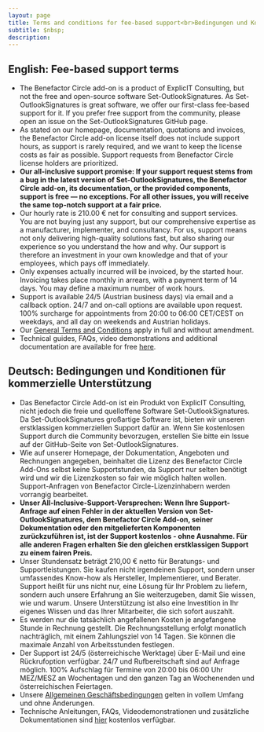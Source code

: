 ```yaml
---
layout: page
title: Terms and conditions for fee-based support<br>Bedingungen und Konditionen für kommerzielle Unterstützung
subtitle: $nbsp;
description: 
---
```

## English: Fee-based support terms
- The Benefactor Circle add-on is a product of ExplicIT Consulting, but not the free and open-source software Set-OutlookSignatures. As Set-OutlookSignatures is great software, we offer our first-class fee-based support for it. If you prefer free support from the community, please open an issue on the Set-OutlookSignatures GitHub page.
- As stated on our homepage, documentation, quotations and invoices, the Benefactor Circle add-on license itself does not include support hours, as support is rarely required, and we want to keep the license costs as fair as possible. Support requests from Benefactor Circle license holders are prioritized.
- **Our all-inclusive support promise: If your support request stems from a bug in the latest version of Set-OutlookSignatures, the Benefactor Circle add-on, its documentation, or the provided components, support is free — no exceptions. For all other issues, you will receive the same top-notch support at a fair price.**
- Our hourly rate is 210.00 € net for consulting and support services.<br>You are not buying just any support, but our comprehensive expertise as a manufacturer, implementer, and consultancy. For us, support means not only delivering high-quality solutions fast, but also sharing our experience so you understand the how and why. Our support is therefore an investment in your own knowledge and that of your employees, which pays off immediately.
- Only expenses actually incurred will be invoiced, by the started hour. Invoicing takes place monthly in arrears, with a payment term of 14 days. You may define a maximum number of work hours.
- Support is available 24/5 (Austrian business days) via email and a callback option. 24/7 and on-call options are available upon request. 100% surcharge for appointments from 20:00 to 06:00 CET/CEST on weekdays, and all day on weekends and Austrian holidays.
- Our [General Terms and Conditions](/legal) apply in full and without amendment.
- Technical guides, FAQs, video demonstrations and additional documentation are available for free [here](https://set-outlooksignatures.com/help).

## Deutsch: Bedingungen und Konditionen für kommerzielle Unterstützung
- Das Benefactor Circle Add-on ist ein Produkt von ExplicIT Consulting, nicht jedoch die freie und quelloffene Software Set-OutlookSignatures. Da Set-OutlookSignatures großartige Software ist, bieten wir unseren erstklassigen kommerziellen Support dafür an. Wenn Sie kostenlosen Support durch die Community bevorzugen, erstellen Sie bitte ein Issue auf der GitHub-Seite von Set-OutlookSignatures.
- Wie auf unserer Homepage, der Dokumentation, Angeboten und Rechnungen angegeben, beinhaltet die Lizenz des Benefactor Circle Add-Ons selbst keine Supportstunden, da Support nur selten benötigt wird und wir die Lizenzkosten so fair wie möglich halten wollen. Support-Anfragen von Benefactor Circle-Lizenzinhabern werden vorrangig bearbeitet.
- **Unser All-Inclusive-Support-Versprechen: Wenn Ihre Support-Anfrage auf einen Fehler in der aktuellen Version von Set-OutlookSignatures, dem Benefactor Circle Add-on, seiner Dokumentation oder den mitgelieferten Komponenten zurückzuführen ist, ist der Support kostenlos - ohne Ausnahme. Für alle anderen Fragen erhalten Sie den gleichen erstklassigen Support zu einem fairen Preis.**
- Unser Stundensatz beträgt 210,00 € netto für Beratungs- und Supportleistungen.
Sie kaufen nicht irgendeinen Support, sondern unser umfassendes Know-how als Hersteller, Implementierer, und Berater. Support heißt für uns nicht nur, eine Lösung für Ihr Problem zu liefern, sondern auch unsere Erfahrung an Sie weiterzugeben, damit Sie wissen, wie und warum. Unsere Unterstützung ist also eine Investition in Ihr eigenes Wissen und das Ihrer Mitarbeiter, die sich sofort auszahlt.
- Es werden nur die tatsächlich angefallenen Kosten je angefangene Stunde in Rechnung gestellt. Die Rechnungsstellung erfolgt monatlich nachträglich, mit einem Zahlungsziel von 14 Tagen. Sie können die maximale Anzahl von Arbeitsstunden festlegen.
- Der Support ist 24/5 (österreichische Werktage) über E-Mail und eine Rückrufoption verfügbar. 24/7 und Rufbereitschaft sind auf Anfrage möglich. 100% Aufschlag für Termine von 20:00 bis 06:00 Uhr MEZ/MESZ an Wochentagen und den ganzen Tag an Wochenenden und österreichischen Feiertagen.
- Unsere [Allgemeinen Geschäftsbedingungen](/legal) gelten in vollem Umfang und ohne Änderungen.
- Technische Anleitungen, FAQs, Videodemonstrationen und zusätzliche Dokumentationen sind [hier](https://set-outlooksignatures.com/help) kostenlos verfügbar.
